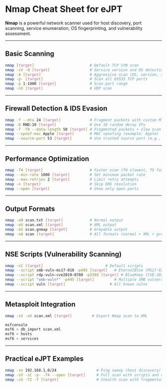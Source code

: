 # Nmap Cheat Sheet for eJPT

**Nmap** is a powerful network scanner used for host discovery, port scanning, service enumeration, OS fingerprinting, and vulnerability assessment.

---

## Basic Scanning

```bash
nmap [target]                         # Default TCP SYN scan
nmap -sV -O [target]                  # Service version and OS detection
nmap -A [target]                      # Aggressive scan (OS, version, scripts)
nmap -p- [target]                     # Scan all 65535 TCP ports
nmap -p 1-1000 [target]               # Scan port range
nmap -sU [target]                     # UDP scan
```

---

## Firewall Detection & IDS Evasion

```bash
nmap -f --mtu 24 [target]             # Fragment packets with custom MTU
nmap -D RND:10 [target]               # Use 10 random decoy IPs
nmap -f -T0 --data-length 50 [target] # Fragmented packets + slow scan + data length
nmap --spoof-mac Apple [target]       # MAC spoofing (example: Apple)
nmap --source-port 53 [target]        # Use trusted source port (e.g., DNS)
```

---

## Performance Optimization

```bash
nmap -T4 [target]                     # Faster scan (T0 slowest, T5 fastest)
nmap --min-rate 1000 [target]         # Set minimum packet rate
nmap --max-retries 2 [target]         # Limit retry attempts
nmap -n [target]                      # Skip DNS resolution
nmap --open [target]                  # Show only open ports
```

---

## Output Formats

```bash
nmap -oN scan.txt [target]            # Normal output
nmap -oX scan.xml [target]            # XML output
nmap -oG scan.gnmap [target]          # Grepable output
nmap -oA scan [target]                # All formats (normal + XML + grepable)
```

---

## NSE Scripts (Vulnerability Scanning)

```bash
nmap -sC [target]                            # Default scripts
nmap --script smb-vuln-ms17-010 -p445 [target]   # EternalBlue (MS17-010)
nmap --script rdp-vuln-cve2019-0708 -p3389 [target] # BlueKeep (CVE-2019-0708)
nmap --script "smb-vuln*" -p445 [target]         # Multiple SMB vulnerabilities
nmap --script vuln [target]                    # All known vulns
```

---

## Metasploit Integration

```bash
nmap -sV -oX scan.xml [target]         # Export Nmap scan to XML

msfconsole
msf6 > db_import scan.xml
msf6 > hosts
msf6 > services
```

---

## Practical eJPT Examples

```bash
nmap -sn 192.168.1.0/24                  # Ping sweep (host discovery)
nmap -sV -sC -p- -T4 --open [target]     # Full scan with scripts and version detection
nmap -sS -T2 -f [target]                 # Stealth scan with fragmentation
```
